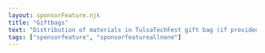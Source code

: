```yaml
---
layout: sponsorFeature.njk
title: "Giftbags"
text: "Distribution of materials in TulsaTechFest gift bag (if provided)"
tags: ["sponsorfeature", "sponsorfeatureallnone"]
---
```

